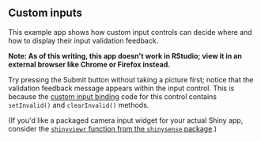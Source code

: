 ## Custom inputs

This example app shows how custom input controls can decide where and how to display their input validation feedback.

**Note: As of this writing, this app doesn't work in RStudio; view it in an external browser like Chrome or Firefox instead.**

Try pressing the Submit button without taking a picture first; notice that the validation feedback message appears within the input control. This is because the [custom input binding](https://shiny.rstudio.com/articles/building-inputs.html) code for this control contains `setInvalid()` and `clearInvalid()` methods.

(If you'd like a packaged camera input widget for your actual Shiny app, consider the [`shinyviewr` function from the `shinysense` package](https://livefreeordichotomize.com/2018/07/22/shinyviewr-camera-input-for-shiny/).)
